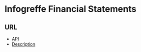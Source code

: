 # Infogreffe Financial Statements
## URL
- [API](https://opendata.datainfogreffe.fr/explore/dataset/chiffres-cles-2019/api/)
- [Description](https://opendata.datainfogreffe.fr/explore/dataset/chiffres-cles-2019/information/?dataChart=eyJxdWVyaWVzIjpbeyJjb25maWciOnsiZGF0YXNldCI6ImNoaWZmcmVzLWNsZXMtMjAxOSIsIm9wdGlvbnMiOnt9fSwiY2hhcnRzIjpbeyJhbGlnbk1vbnRoIjp0cnVlLCJ0eXBlIjoibGluZSIsImZ1bmMiOiJBVkciLCJ5QXhpcyI6ImNvZGVfcG9zdGFsIiwic2NpZW50aWZpY0Rpc3BsYXkiOnRydWUsImNvbG9yIjoiIzY2YzJhNSJ9XSwieEF4aXMiOiJkYXRlX2RlX2Nsb3R1cmVfZXhlcmNpY2VfMyIsIm1heHBvaW50cyI6IiIsInRpbWVzY2FsZSI6InllYXIiLCJzb3J0IjoiIn1dLCJkaXNwbGF5TGVnZW5kIjp0cnVlLCJhbGlnbk1vbnRoIjp0cnVlfQ%3D%3D)

